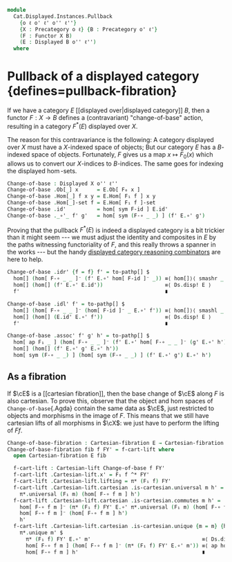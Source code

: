 <!--
```agda
open import Cat.Displayed.Cartesian
open import Cat.Instances.Functor
open import Cat.Displayed.Base
open import Cat.Prelude

import Cat.Displayed.Reasoning as Dr
import Cat.Displayed.Solver as Ds
```
-->

```agda
module
  Cat.Displayed.Instances.Pullback
    {o ℓ o' ℓ' o'' ℓ''}
    {X : Precategory o ℓ} {B : Precategory o' ℓ'}
    (F : Functor X B)
    (E : Displayed B o'' ℓ'')
  where
```

# Pullback of a displayed category {defines=pullback-fibration}

If we have a category $E$ [[displayed over|displayed category]] $B$,
then a functor $F : X \to B$ defines a (contravariant) "change-of-base"
action, resulting in a category $F^*(E)$ displayed over $X$.

<!--
```agda
private
  module X = Precategory X
  module B = Precategory B
  module E = Displayed E

open Functor F
open Dr E
```
-->

The reason for this contravariance is the following: A category
displayed over $X$ must have a $X$-indexed space of objects; But our
category $E$ has a $B$-indexed space of objects. Fortunately, $F$ gives
us a map $x \mapsto F_0(x)$ which allows us to convert our $X$-indices
to $B$-indices. The same goes for indexing the displayed $\hom$-sets.

```agda
Change-of-base : Displayed X o'' ℓ''
Change-of-base .Ob[_] x      = E.Ob[ F₀ x ]
Change-of-base .Hom[_] f x y = E.Hom[ F₁ f ] x y
Change-of-base .Hom[_]-set f = E.Hom[ F₁ f ]-set
Change-of-base .id'          = hom[ sym F-id ] E.id'
Change-of-base ._∘'_ f' g'   = hom[ sym (F-∘ _ _) ] (f' E.∘' g')
```

Proving that the pullback $F^*(E)$ is indeed a displayed category is a
bit trickier than it might seem --- we must adjust the identity and
composites in $E$ by the paths witnessing functoriality of $F$, and this
really throws a spanner in the works --- but the handy [displayed
category reasoning combinators][dr] are here to help.

[dr]: Cat.Displayed.Reasoning.html

```agda
Change-of-base .idr' {f = f} f' = to-pathp[] $
  hom[] (hom[ F-∘ _ _ ]⁻ (f' E.∘' hom[ F-id ]⁻ _)) ≡⟨ hom[]⟩⟨ smashr _ _ ⟩
  hom[] (hom[] (f' E.∘' E.id'))                    ≡⟨ Ds.disp! E ⟩
  f'                                               ∎

Change-of-base .idl' f' = to-pathp[] $
  hom[] (hom[ F-∘ _ _ ]⁻ (hom[ F-id ]⁻ _ E.∘' f')) ≡⟨ hom[]⟩⟨ smashl _ _ ⟩
  hom[] (hom[] (E.id' E.∘' f'))                    ≡⟨ Ds.disp! E ⟩
  f'                                               ∎

Change-of-base .assoc' f' g' h' = to-pathp[] $
  hom[ ap F₁ _ ] (hom[ F-∘ _ _ ]⁻ (f' E.∘' hom[ F-∘ _ _ ]⁻ (g' E.∘' h')))   ≡⟨ hom[]⟩⟨ smashr _ _ ⟩
  hom[] (hom[] (f' E.∘' g' E.∘' h'))                                        ≡⟨ Ds.disp! E ⟩
  hom[ sym (F-∘ _ _) ] (hom[ sym (F-∘ _ _) ] (f' E.∘' g') E.∘' h')          ∎
```

<!--
```agda
Change-of-base .hom[_] p f' = hom[ ap F₁ p ] f'
Change-of-base .coh[_] p f' = coh[ ap F₁ p ] f'
```
-->

## As a fibration

If $\cE$ is a [[cartesian fibration]], then the base change of $\cE$
along $F$ is also cartesian. To prove this, observe that the object and
hom spaces of `Change-of-base`{.Agda} contain the same data as $\cE$,
just restricted to objects and morphisms in the image of $F$. This means
that we still have cartesian lifts of all morphisms in $\cX$: we
just have to perform the lifting of $F f$.

```agda
Change-of-base-fibration : Cartesian-fibration E → Cartesian-fibration Change-of-base
Change-of-base-fibration fib f FY' = f-cart-lift where
  open Cartesian-fibration E fib

  f-cart-lift : Cartesian-lift Change-of-base f FY'
  f-cart-lift .Cartesian-lift.x' = F₁ f ^* FY'
  f-cart-lift .Cartesian-lift.lifting = π* (F₁ f) FY'
  f-cart-lift .Cartesian-lift.cartesian .is-cartesian.universal m h' =
    π*.universal (F₁ m) (hom[ F-∘ f m ] h')
  f-cart-lift .Cartesian-lift.cartesian .is-cartesian.commutes m h' =
    hom[ F-∘ f m ]⁻ (π* (F₁ f) FY' E.∘' π*.universal (F₁ m) (hom[ F-∘ f m ] h')) ≡⟨ ap hom[ F-∘ f m ]⁻ (π*.commutes _ _) ⟩
    hom[ F-∘ f m ]⁻ (hom[ F-∘ f m ] h')                                          ≡⟨ Ds.disp! E ⟩
    h'                                                                           ∎
  f-cart-lift .Cartesian-lift.cartesian .is-cartesian.unique {m = m} {h' = h'} m' p =
    π*.unique m' $
      π* (F₁ f) FY' E.∘' m'                                    ≡⟨ Ds.disp! E ⟩
      hom[ F-∘ f m ] (hom[ F-∘ f m ]⁻ (π* (F₁ f) FY' E.∘' m')) ≡⟨ ap hom[ F-∘ f m ] p ⟩
      hom[ F-∘ f m ] h'                                        ∎
```
